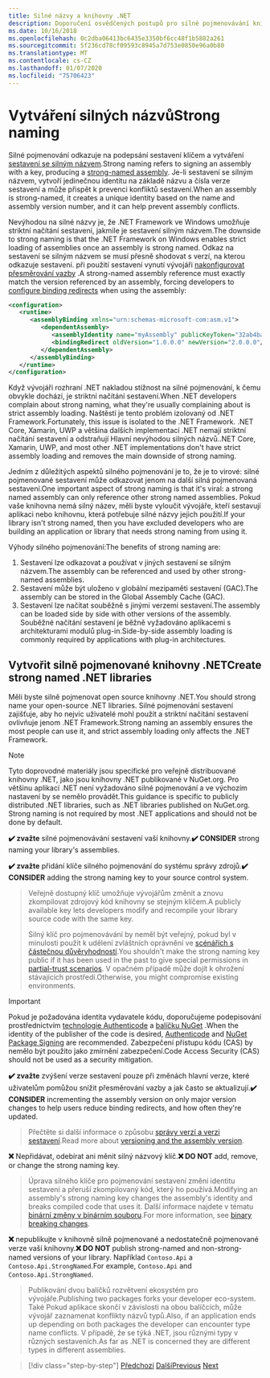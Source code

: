```yaml
---
title: Silné názvy a knihovny .NET
description: Doporučení osvědčených postupů pro silné pojmenovávání knihoven .NET.
ms.date: 10/16/2018
ms.openlocfilehash: 0c2dba06413bc6435e3350bf6cc48f1b5882a261
ms.sourcegitcommit: 5f236cd78cf09593c8945a7d753e0850e96a0b80
ms.translationtype: MT
ms.contentlocale: cs-CZ
ms.lasthandoff: 01/07/2020
ms.locfileid: "75706423"
---
```

# <a name="strong-naming"></a><span data-ttu-id="cd264-103">Vytváření silných názvů</span><span class="sxs-lookup"><span data-stu-id="cd264-103">Strong naming</span></span>

<span data-ttu-id="cd264-104">Silné pojmenování odkazuje na podepsání sestavení klíčem a vytváření [sestavení se silným názvem](../assembly/strong-named.md).</span><span class="sxs-lookup"><span data-stu-id="cd264-104">Strong naming refers to signing an assembly with a key, producing a [strong-named assembly](../assembly/strong-named.md).</span></span> <span data-ttu-id="cd264-105">Je-li sestavení se silným názvem, vytvoří jedinečnou identitu na základě názvu a čísla verze sestavení a může přispět k prevenci konfliktů sestavení.</span><span class="sxs-lookup"><span data-stu-id="cd264-105">When an assembly is strong-named, it creates a unique identity based on the name and assembly version number, and it can help prevent assembly conflicts.</span></span>

<span data-ttu-id="cd264-106">Nevýhodou na silné názvy je, že .NET Framework ve Windows umožňuje striktní načítání sestavení, jakmile je sestavení silným názvem.</span><span class="sxs-lookup"><span data-stu-id="cd264-106">The downside to strong naming is that the .NET Framework on Windows enables strict loading of assemblies once an assembly is strong named.</span></span> <span data-ttu-id="cd264-107">Odkaz na sestavení se silným názvem se musí přesně shodovat s verzí, na kterou odkazuje sestavení. při použití sestavení vynutí vývojáři [nakonfigurovat přesměrování vazby](../../framework/configure-apps/redirect-assembly-versions.md) .</span><span class="sxs-lookup"><span data-stu-id="cd264-107">A strong-named assembly reference must exactly match the version referenced by an assembly, forcing developers to [configure binding redirects](../../framework/configure-apps/redirect-assembly-versions.md) when using the assembly:</span></span>

```xml
<configuration>
   <runtime>
      <assemblyBinding xmlns="urn:schemas-microsoft-com:asm.v1">
         <dependentAssembly>
            <assemblyIdentity name="myAssembly" publicKeyToken="32ab4ba45e0a69a1" culture="neutral" />
            <bindingRedirect oldVersion="1.0.0.0" newVersion="2.0.0.0"/>
         </dependentAssembly>
      </assemblyBinding>
   </runtime>
</configuration>
```

<span data-ttu-id="cd264-108">Když vývojáři rozhraní .NET nakladou stížnost na silné pojmenování, k čemu obvykle dochází, je striktní načítání sestavení.</span><span class="sxs-lookup"><span data-stu-id="cd264-108">When .NET developers complain about strong naming, what they're usually complaining about is strict assembly loading.</span></span> <span data-ttu-id="cd264-109">Naštěstí je tento problém izolovaný od .NET Framework.</span><span class="sxs-lookup"><span data-stu-id="cd264-109">Fortunately, this issue is isolated to the .NET Framework.</span></span> <span data-ttu-id="cd264-110">.NET Core, Xamarin, UWP a většina dalších implementací .NET nemají striktní načítání sestavení a odstraňují Hlavní nevýhodou silných názvů.</span><span class="sxs-lookup"><span data-stu-id="cd264-110">.NET Core, Xamarin, UWP, and most other .NET implementations don't have strict assembly loading and removes the main downside of strong naming.</span></span>

<span data-ttu-id="cd264-111">Jedním z důležitých aspektů silného pojmenování je to, že je to virové: silné pojmenované sestavení může odkazovat jenom na další silná pojmenovaná sestavení.</span><span class="sxs-lookup"><span data-stu-id="cd264-111">One important aspect of strong naming is that it's viral: a strong named assembly can only reference other strong named assemblies.</span></span> <span data-ttu-id="cd264-112">Pokud vaše knihovna nemá silný název, měli byste vyloučit vývojáře, kteří sestavují aplikaci nebo knihovnu, která potřebuje silné názvy jejich použití.</span><span class="sxs-lookup"><span data-stu-id="cd264-112">If your library isn't strong named, then you have excluded developers who are building an application or library that needs strong naming from using it.</span></span>

<span data-ttu-id="cd264-113">Výhody silného pojmenování:</span><span class="sxs-lookup"><span data-stu-id="cd264-113">The benefits of strong naming are:</span></span>

1. <span data-ttu-id="cd264-114">Sestavení lze odkazovat a používat v jiných sestavení se silným názvem.</span><span class="sxs-lookup"><span data-stu-id="cd264-114">The assembly can be referenced and used by other strong-named assemblies.</span></span>
2. <span data-ttu-id="cd264-115">Sestavení může být uloženo v globální mezipaměti sestavení (GAC).</span><span class="sxs-lookup"><span data-stu-id="cd264-115">The assembly can be stored in the Global Assembly Cache (GAC).</span></span>
3. <span data-ttu-id="cd264-116">Sestavení lze načítat souběžně s jinými verzemi sestavení.</span><span class="sxs-lookup"><span data-stu-id="cd264-116">The assembly can be loaded side by side with other versions of the assembly.</span></span> <span data-ttu-id="cd264-117">Souběžné načítání sestavení je běžně vyžadováno aplikacemi s architekturami modulů plug-in.</span><span class="sxs-lookup"><span data-stu-id="cd264-117">Side-by-side assembly loading is commonly required by applications with plug-in architectures.</span></span>

## <a name="create-strong-named-net-libraries"></a><span data-ttu-id="cd264-118">Vytvořit silně pojmenované knihovny .NET</span><span class="sxs-lookup"><span data-stu-id="cd264-118">Create strong named .NET libraries</span></span>

<span data-ttu-id="cd264-119">Měli byste silně pojmenovat open source knihovny .NET.</span><span class="sxs-lookup"><span data-stu-id="cd264-119">You should strong name your open-source .NET libraries.</span></span> <span data-ttu-id="cd264-120">Silné pojmenování sestavení zajišťuje, aby ho nejvíc uživatelé mohl použít a striktní načítání sestavení ovlivňuje jenom .NET Framework.</span><span class="sxs-lookup"><span data-stu-id="cd264-120">Strong naming an assembly ensures the most people can use it, and strict assembly loading only affects the .NET Framework.</span></span>

> [!NOTE]
> <span data-ttu-id="cd264-121">Tyto doprovodné materiály jsou specifické pro veřejně distribuované knihovny .NET, jako jsou knihovny .NET publikované v NuGet.org. Pro většinu aplikací .NET není vyžadováno silné pojmenování a ve výchozím nastavení by se nemělo provádět.</span><span class="sxs-lookup"><span data-stu-id="cd264-121">This guidance is specific to publicly distributed .NET libraries, such as .NET libraries published on NuGet.org. Strong naming is not required by most .NET applications and should not be done by default.</span></span>

<span data-ttu-id="cd264-122">**✔️ zvažte** silné pojmenovávání sestavení vaší knihovny.</span><span class="sxs-lookup"><span data-stu-id="cd264-122">**✔️ CONSIDER** strong naming your library's assemblies.</span></span>

<span data-ttu-id="cd264-123">**✔️ zvažte** přidání klíče silného pojmenování do systému správy zdrojů.</span><span class="sxs-lookup"><span data-stu-id="cd264-123">**✔️ CONSIDER** adding the strong naming key to your source control system.</span></span>

> <span data-ttu-id="cd264-124">Veřejně dostupný klíč umožňuje vývojářům změnit a znovu zkompilovat zdrojový kód knihovny se stejným klíčem.</span><span class="sxs-lookup"><span data-stu-id="cd264-124">A publicly available key lets developers modify and recompile your library source code with the same key.</span></span>
> 
> <span data-ttu-id="cd264-125">Silný klíč pro pojmenovávání by neměl být veřejný, pokud byl v minulosti použit k udělení zvláštních oprávnění ve [scénářích s částečnou důvěryhodností](../../framework/misc/using-libraries-from-partially-trusted-code.md).</span><span class="sxs-lookup"><span data-stu-id="cd264-125">You shouldn't make the strong naming key public if it has been used in the past to give special permissions in [partial-trust scenarios](../../framework/misc/using-libraries-from-partially-trusted-code.md).</span></span> <span data-ttu-id="cd264-126">V opačném případě může dojít k ohrožení stávajících prostředí.</span><span class="sxs-lookup"><span data-stu-id="cd264-126">Otherwise, you might compromise existing environments.</span></span>

> [!IMPORTANT]
> <span data-ttu-id="cd264-127">Pokud je požadována identita vydavatele kódu, doporučujeme podepisování prostřednictvím [technologie Authenticode](/windows-hardware/drivers/install/authenticode) a [balíčku NuGet](/nuget/create-packages/sign-a-package) .</span><span class="sxs-lookup"><span data-stu-id="cd264-127">When the identity of the publisher of the code is desired, [Authenticode](/windows-hardware/drivers/install/authenticode) and [NuGet Package Signing](/nuget/create-packages/sign-a-package) are recommended.</span></span> <span data-ttu-id="cd264-128">Zabezpečení přístupu kódu (CAS) by nemělo být použito jako zmírnění zabezpečení.</span><span class="sxs-lookup"><span data-stu-id="cd264-128">Code Access Security (CAS) should not be used as a security mitigation.</span></span>

<span data-ttu-id="cd264-129">**✔️ zvažte** zvýšení verze sestavení pouze při změnách hlavní verze, které uživatelům pomůžou snížit přesměrování vazby a jak často se aktualizují.</span><span class="sxs-lookup"><span data-stu-id="cd264-129">**✔️ CONSIDER** incrementing the assembly version on only major version changes to help users reduce binding redirects, and how often they're updated.</span></span>

> <span data-ttu-id="cd264-130">Přečtěte si další informace o způsobu [správy verzí a verzi sestavení](./versioning.md#assembly-version).</span><span class="sxs-lookup"><span data-stu-id="cd264-130">Read more about [versioning and the assembly version](./versioning.md#assembly-version).</span></span>

<span data-ttu-id="cd264-131">**❌** Nepřidávat, odebírat ani měnit silný názvový klíč.</span><span class="sxs-lookup"><span data-stu-id="cd264-131">**❌ DO NOT** add, remove, or change the strong naming key.</span></span>

> <span data-ttu-id="cd264-132">Úprava silného klíče pro pojmenování sestavení změní identitu sestavení a přeruší zkompilovaný kód, který ho používá.</span><span class="sxs-lookup"><span data-stu-id="cd264-132">Modifying an assembly's strong naming key changes the assembly's identity and breaks compiled code that uses it.</span></span> <span data-ttu-id="cd264-133">Další informace najdete v tématu [binární změny v binárním souboru](./breaking-changes.md#binary-breaking-change).</span><span class="sxs-lookup"><span data-stu-id="cd264-133">For more information, see [binary breaking changes](./breaking-changes.md#binary-breaking-change).</span></span>

<span data-ttu-id="cd264-134">**❌** nepublikujte v knihovně silně pojmenované a nedostatečně pojmenované verze vaší knihovny.</span><span class="sxs-lookup"><span data-stu-id="cd264-134">**❌ DO NOT** publish strong-named and non-strong-named versions of your library.</span></span> <span data-ttu-id="cd264-135">Například `Contoso.Api` a `Contoso.Api.StrongNamed`.</span><span class="sxs-lookup"><span data-stu-id="cd264-135">For example, `Contoso.Api` and `Contoso.Api.StrongNamed`.</span></span>

> <span data-ttu-id="cd264-136">Publikování dvou balíčků rozvětvení ekosystém pro vývojáře.</span><span class="sxs-lookup"><span data-stu-id="cd264-136">Publishing two packages forks your developer eco-system.</span></span> <span data-ttu-id="cd264-137">Také Pokud aplikace skončí v závislosti na obou balíčcích, může vývojář zaznamenat konflikty názvů typů.</span><span class="sxs-lookup"><span data-stu-id="cd264-137">Also, if an application ends up depending on both packages the developer can encounter type name conflicts.</span></span> <span data-ttu-id="cd264-138">V případě, že se týká .NET, jsou různými typy v různých sestaveních.</span><span class="sxs-lookup"><span data-stu-id="cd264-138">As far as .NET is concerned they are different types in different assemblies.</span></span>

>[!div class="step-by-step"]
><span data-ttu-id="cd264-139">[Předchozí](cross-platform-targeting.md)
>[Další](nuget.md)</span><span class="sxs-lookup"><span data-stu-id="cd264-139">[Previous](cross-platform-targeting.md)
[Next](nuget.md)</span></span>
